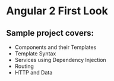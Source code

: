 # Angular 2 First Look

## Sample project covers:
- Components and their Templates
- Template Syntax
- Services using Dependency Injection
- Routing
- HTTP and Data